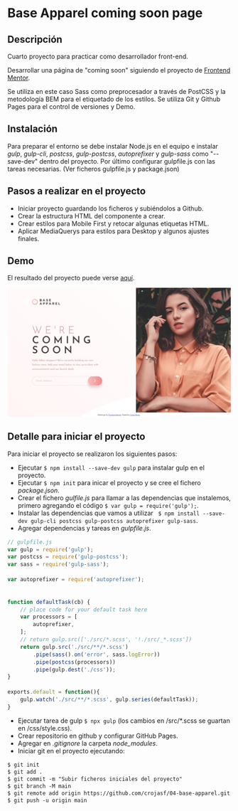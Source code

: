 # Base Apparel coming soon page


## Descripción

Cuarto proyecto para practicar como desarrollador front-end.

Desarrollar una página de "coming soon" siguiendo el proyecto de [Frontend Mentor](https://www.frontendmentor.io/challenges/huddle-landing-page-with-a-single-introductory-section-B_2Wvxgi0).

Se utiliza en este caso Sass como preprocesador a través de PostCSS y la metodología BEM para el etiquetado de los estilos. Se utiliza Git y Github Pages para el control de versiones y Demo.

## Instalación

Para preparar el entorno se debe instalar Node.js en el equipo e instalar *gulp*, *gulp-cli*, *postcss*, *gulp-postcss*, *autoprefixer* y *gulp-sass* como "--save-dev" dentro del proyecto. Por último configurar gulpfile.js con las tareas necesarias. (Ver ficheros gulpfile.js y package.json)


## Pasos a realizar en el proyecto

+ Iniciar proyecto guardando los ficheros y subiéndolos a Github.
+ Crear la estructura HTML del componente a crear.
+ Crear estilos para Mobile First y retocar algunas etiquetas HTML.
+ Aplicar MediaQuerys para estilos para Desktop y algunos ajustes finales.

## Demo
El resultado del proyecto puede verse [aquí](https://crojasf.github.io/03-huddle-landing-page/).

![desktop-final](/design/desktop-final.png)


## Detalle para iniciar el proyecto
Para iniciar el proyecto se realizaron los siguientes pasos:

+ Ejecutar `$ npm install --save-dev gulp` para instalar gulp en el proyecto.
+ Ejecutar `$ npm init` para inicar el proyecto y se cree el fichero *package.json*.
+ Crear el fichero *gulfile.js* para llamar a las dependencias que instalemos, primero agregando el código `$ var gulp = require('gulp');`.
+ Instalar las dependencias que vamos a utilizar ` $ npm install --save-dev gulp-cli postcss gulp-postcss autoprefixer gulp-sass`.
+ Agregar dependencias y tareas en *gulpfile.js*.

```js
// gulpfile.js
var gulp = require('gulp');
var postcss = require('gulp-postcss');
var sass = require('gulp-sass');

var autoprefixer = require('autoprefixer');


function defaultTask(cb) {
	// place code for your default task here
	var processors = [
		autoprefixer,
	];
	// return gulp.src(['./src/*.scss', '!./src/_*.scss'])
	return gulp.src('./src/**/*.scss')
		.pipe(sass().on('error', sass.logError))
		.pipe(postcss(processors))
		.pipe(gulp.dest('./css'));
}

exports.default = function(){
	gulp.watch('./src/**/*.scss', gulp.series(defaultTask));
}
```
+ Ejecutar tarea de gulp `$ npx gulp` (los cambios en /src/*.scss se guartan en /css/style.css).
+ Crear repositorio en github y configurar GitHub Pages.
+ Agregar en *.gitignore* la carpeta *node_modules*.
+ Iniciar git en el proyecto ejecutando:
```
$ git init
$ git add .
$ git commit -m "Subir ficheros iniciales del proyecto"
$ git branch -M main
$ git remote add origin https://github.com/crojasf/04-base-apparel.git
$ git push -u origin main
```


